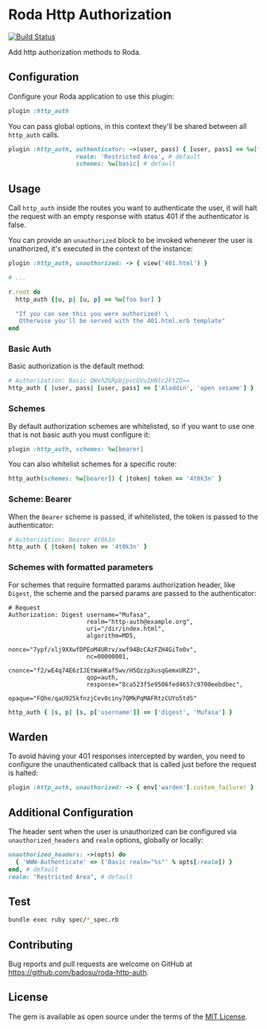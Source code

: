 # Roda Http Authorization

[![Build Status](https://travis-ci.org/badosu/roda-http-auth.png)](https://travis-ci.org/badosu/roda-http-auth)

Add http authorization methods to Roda.

## Configuration

Configure your Roda application to use this plugin:

```ruby
plugin :http_auth
```

You can pass global options, in this context they'll be shared between all
`http_auth` calls.

```ruby
plugin :http_auth, authenticator: ->(user, pass) { [user, pass] == %w[foo bar] },
                   realm: 'Restricted Area', # default
                   schemes: %w[basic] # default
```

## Usage

Call `http_auth` inside the routes you want to authenticate the user, it will halt
the request with an empty response with status 401 if the authenticator is false.

You can provide an `unauthorized` block to be invoked whenever the user is
unathorized, it's executed in the context of the instance:

```ruby
plugin :http_auth, unauthorized: -> { view('401.html') }

# ...

r.root do
  http_auth {|u, p| [u, p] == %w[foo bar] }

  "If you can see this you were authorized! \
   Otherwise you'll be served with the 401.html.erb template"
end
```

### Basic Auth

Basic authorization is the default method:

```ruby
# Authorization: Basic QWxhZGRpbjpvcGVuIHNlc2FtZQ==
http_auth { |user, pass| [user, pass] == ['Aladdin', 'open sesame'] }
```

### Schemes

By default authorization schemes are whitelisted, so if you want to use one
that is not basic auth you must configure it:

```ruby
plugin :http_auth, schemes: %w[bearer]
```

You can also whitelist schemes for a specific route:

```ruby
http_auth(schemes: %w[bearer]) { |token| token == '4t0k3n' }
```

### Scheme: Bearer

When the `Bearer` scheme is passed, if whitelisted, the token is passed to
the authenticator:

```ruby
# Authorization: Bearer 4t0k3n
http_auth { |token| token == '4t0k3n' }
```

### Schemes with formatted parameters

For schemes that require formatted params authorization header, like `Digest`,
the scheme and the parsed params are passed to the authenticator:

```
# Request
Authorization: Digest username="Mufasa",
                      realm="http-auth@example.org",
                      uri="/dir/index.html",
                      algorithm=MD5,
                      nonce="7ypf/xlj9XXwfDPEoM4URrv/xwf94BcCAzFZH4GiTo0v",
                      nc=00000001,
                      cnonce="f2/wE4q74E6zIJEtWaHKaf5wv/H5QzzpXusqGemxURZJ",
                      qop=auth,
                      response="8ca523f5e9506fed4657c9700eebdbec",
                      opaque="FQhe/qaU925kfnzjCev0ciny7QMkPqMAFRtzCUYo5tdS"
```

```ruby
http_auth { |s, p| [s, p['username']] == ['digest', 'Mufasa'] }
```

## Warden

To avoid having your 401 responses intercepted by warden, you need to configure
the unauthenticated callback that is called just before the request is halted:

```ruby
plugin :http_auth, unauthorized: -> { env['warden'].custom_failure! }
```

## Additional Configuration

The header sent when the user is unauthorized can be configured via
`unauthorized_headers` and `realm` options, globally or locally:

```ruby
unauthorized_headers: ->(opts) do
  { 'WWW-Authenticate' => ('Basic realm="%s"' % opts[:realm]) }
end, # default
realm: "Restricted Area", # default
```

## Test

```sh
bundle exec ruby spec/*_spec.rb
```

## Contributing

Bug reports and pull requests are welcome on GitHub at https://github.com/badosu/roda-http-auth.

## License

The gem is available as open source under the terms of the [MIT License](http://opensource.org/licenses/MIT).
